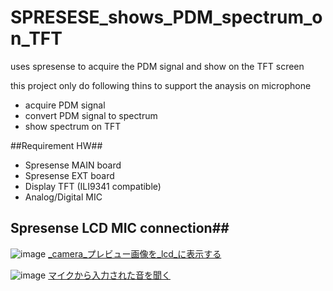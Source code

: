 # SPRESESE_shows_PDM_spectrum_on_TFT
uses spresense to acquire the PDM signal and show on the TFT screen



this project only do following thins to support the anaysis on microphone
- acquire PDM signal
- convert PDM signal to spectrum
- show spectrum on TFT

##Requirement HW##
- Spresense MAIN board
- Spresense EXT board
- Display TFT (ILI9341 compatible)
- Analog/Digital MIC

## Spresense LCD MIC connection##
![image](https://github.com/WASmars/SPRESESE_shows_PDM_spectrum_on_TFT/assets/54877239/b2b3c210-f60b-4459-817a-bf0f2cd11ece)
[_camera_プレビュー画像を_lcd_に表示する](https://developer.sony.com/develop/spresense/docs/arduino_tutorials_ja.html#_camera_%E3%83%97%E3%83%AC%E3%83%93%E3%83%A5%E3%83%BC%E7%94%BB%E5%83%8F%E3%82%92_lcd_%E3%81%AB%E8%A1%A8%E7%A4%BA%E3%81%99%E3%82%8B
)


![image](https://github.com/WASmars/SPRESESE_shows_PDM_spectrum_on_TFT/assets/54877239/a472a4f1-b318-4da8-bbad-7e3f4beeccbe)
[マイクから入力された音を聞く](https://developer.sony.com/develop/spresense/docs/hw_docs_ja.html#_%E3%83%9E%E3%82%A4%E3%82%AF%E3%81%AE%E4%BD%BF%E7%94%A8%E6%96%B9%E6%B3%95
)
